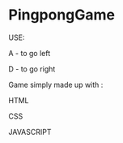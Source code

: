 # PingpongGame
USE:


A - to go left


D - to go right




Game simply made up with :

HTML

CSS

JAVASCRIPT
